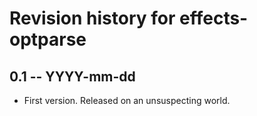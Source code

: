 # Revision history for effects-optparse

## 0.1 -- YYYY-mm-dd

* First version. Released on an unsuspecting world.
